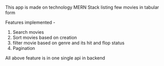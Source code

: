 This app is made on technology MERN Stack listing few movies in tabular form

Features implemented -
1) Search movies
2) Sort movies based on creation
3) filter movie based on genre and its hit and flop status
4) Pagination

All above feature is in one single api in backend
